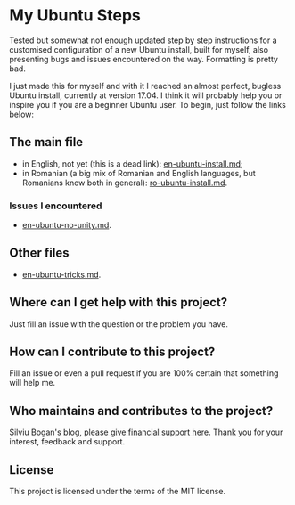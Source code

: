 # My Ubuntu Steps

Tested but somewhat not enough updated step by step instructions for a customised configuration of a new Ubuntu install, built for
myself, also presenting bugs and issues encountered on the way. Formatting is pretty bad.

I just made this for myself and with it I
reached an almost perfect, bugless Ubuntu install, currently at version 17.04. I
think it will probably help you or inspire you if you are a beginner Ubuntu
user. To begin, just follow the links below:

## The main file

- in English, not yet (this is a dead link): [en-ubuntu-install.md][1];
- in Romanian (a big mix of Romanian and English languages, but Romanians know
  both in general): [ro-ubuntu-install.md][2].

### Issues I encountered

- [en-ubuntu-no-unity.md][3].

## Other files

- [en-ubuntu-tricks.md][4].

## Where can I get help with this project?

Just fill an issue with the question or the problem you have.

## How can I contribute to this project?

Fill an issue or even a pull request if you are 100% certain that something will help me.

## Who maintains and contributes to the project?

Silviu Bogan's [blog][5], [please give financial support here][6]. Thank you for your
interest, feedback and support.

## License

This project is licensed under the terms of the MIT license.

  [1]: en-ubuntu-install.md
  [2]: ro-ubuntu-install.md
  [3]: en-ubuntu-no-unity.md
  [4]: en-ubuntu-tricks.md
  [5]: http://lumea-lui-silviu.blogspot.ro
  [6]: https://patreon.com/SilviuBogan
